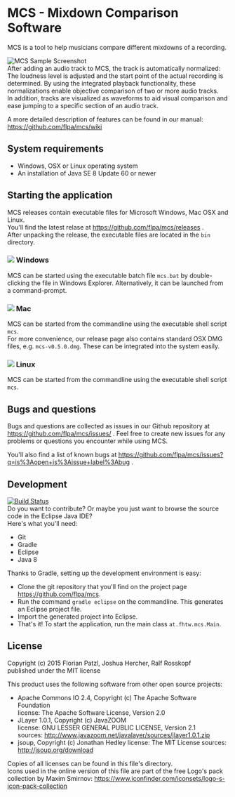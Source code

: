 # MCS - Mixdown Comparison Software
MCS is a tool to help musicians compare different mixdowns of a recording.  

![MCS Sample Screenshot](/../screenshots/docs/screenshots/readme-sample-screen.png?raw=true "MCS Main Window")  
After adding an audio track to MCS, the track is automatically normalized:  
The loudness level is adjusted and the start point of the actual recording is determined.
By using the integrated playback functionality, these normalizations enable objective comparison of two or more audio tracks.  
In addition, tracks are visualized as waveforms to aid visual comparison and ease jumping to a specific section of an audio track.

A more detailed description of features can be found in our manual: https://github.com/flpa/mcs/wiki

## System requirements

- Windows, OSX or Linux operating system
- An installation of Java SE 8 Update 60 or newer

## Starting the application

MCS releases contain executable files for Microsoft Windows, Mac OSX and Linux.  
You'll find the latest relase at https://github.com/flpa/mcs/releases .  
After unpacking the release, the executable files are located in the `bin` directory.

### ![](/../screenshots/docs/icons/windows.png?raw=true) Windows

MCS can be started using the executable batch file `mcs.bat` by double-clicking the file in Windows Explorer. 
Alternatively, it can be launched from a command-prompt.

### ![](/../screenshots/docs/icons/mac.png?raw=true) Mac

MCS can be started from the commandline using the executable shell script `mcs`.  
For more convenience, our release page also contains standard OSX DMG files, e.g. `mcs-v0.5.0.dmg`. 
These can be integrated into the system easily.

### ![](/../screenshots/docs/icons/linux.png?raw=true) Linux

MCS can be started from the commandline using the executable shell script `mcs`.  

## Bugs and questions

Bugs and questions are collected as issues in our Github repository at https://github.com/flpa/mcs/issues/ .
Feel free to create new issues for any problems or questions you encounter while using MCS.  

You'll also find a list of known bugs at
https://github.com/flpa/mcs/issues?q=is%3Aopen+is%3Aissue+label%3Abug .

## Development
[![Build Status](https://travis-ci.org/flpa/mcs.svg?branch=develop)](https://travis-ci.org/flpa/mcs)  
Do you want to contribute? Or maybe you just want to browse the source code in the Eclipse Java IDE?  
Here's what you'll need:

- Git
- Gradle
- Eclipse
- Java 8

Thanks to Gradle, setting up the development environment is easy:

- Clone the git repository that you'll find on the project page https://github.com/flpa/mcs.
- Run the command `gradle eclipse` on the commandline. This generates an Eclipse project file.
- Import the generated project into Eclipse.
- That's it! To start the application, run the main class `at.fhtw.mcs.Main`.

## License

Copyright (c) 2015 Florian Patzl, Joshua Hercher, Ralf Rosskopf  
published under the MIT license

This product uses the following software from other open source projects:
- Apache Commons IO 2.4, Copyright (c) The Apache Software Foundation  
  license: The Apache Software License, Version 2.0
- JLayer 1.0.1, Copyright (c) JavaZOOM  
  license: GNU LESSER GENERAL PUBLIC LICENSE, Version 2.1  
  sources: http://www.javazoom.net/javalayer/sources/jlayer1.0.1.zip
- jsoup, Copyright (c) Jonathan Hedley
  license: The MIT License
  sources: http://jsoup.org/download

Copies of all licenses can be found in this file's directory.  
Icons used in the online version of this file are part of the free Logo's pack collection by Maxim Smirnov:
https://www.iconfinder.com/iconsets/logo-s-icon-pack-collection
